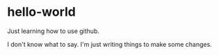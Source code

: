 # hello-world
Just learning how to use github.

I don't know what to say.
I'm just writing things to make some changes.
